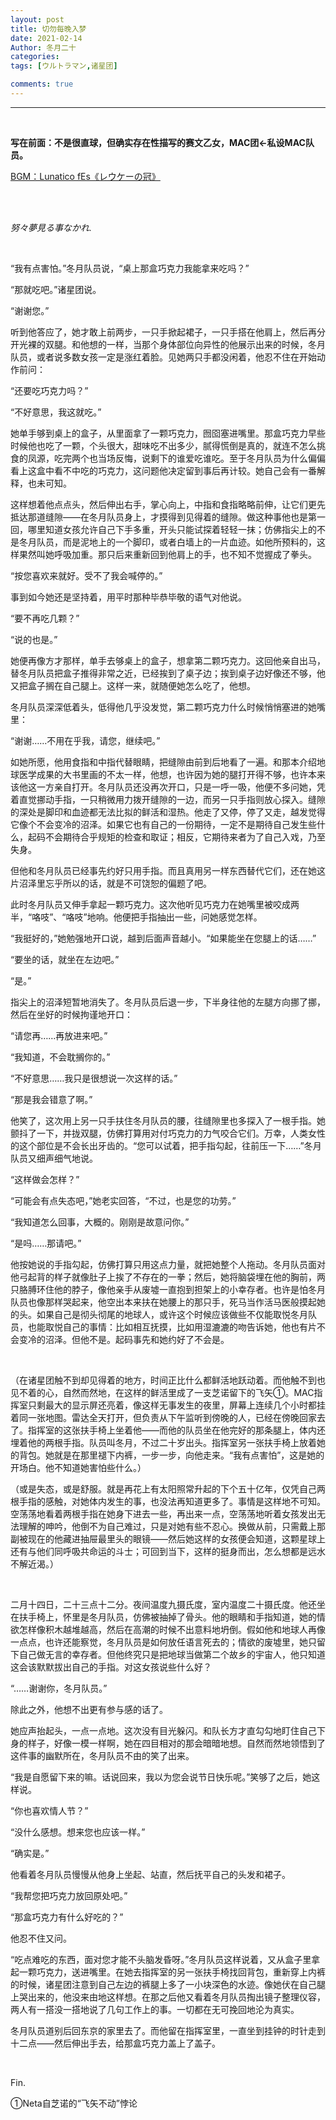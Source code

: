 ```yaml
---
layout: post
title: 切勿每晚入梦
date: 2021-02-14
Author: 冬月二十
categories: 
tags: [ウルトラマン,诸星团]

comments: true
--- 
```


***

<br>

**写在前面：不是很直球，但确实存在性描写的赛文乙女，MAC团←私设MAC队员。**

[BGM：Lunatico fEs《レウケーの冠》](https://music.163.com/#/song?id=775218)

<br>

<br>

*努々夢見る事なかれ.*

<br>

  “我有点害怕。”冬月队员说，“桌上那盒巧克力我能拿来吃吗？”
  
  “那就吃吧。”诸星团说。
  
  “谢谢您。”
  
  听到他答应了，她才敢上前两步，一只手掀起裙子，一只手搭在他肩上，然后再分开光裸的双腿。和他想的一样，当那个身体部位向异性的他展示出来的时候，冬月队员，或者说多数女孩一定是涨红着脸。见她两只手都没闲着，他忍不住在开始动作前问：
  
  “还要吃巧克力吗？”
  
  “不好意思，我这就吃。”
  
  她单手够到桌上的盒子，从里面拿了一颗巧克力，囫囵塞进嘴里。那盒巧克力早些时候他也吃了一颗，个头很大，甜味吃不出多少，腻得慌倒是真的，就连不怎么挑食的凤源，吃完两个也当场反悔，说剩下的谁爱吃谁吃。至于冬月队员为什么偏偏看上这盒中看不中吃的巧克力，这问题他决定留到事后再计较。她自己会有一番解释，也未可知。
  
  这样想着他点点头，然后伸出右手，掌心向上，中指和食指略略前伸，让它们更先抵达那道缝隙——在冬月队员身上，才摸得到见得着的缝隙。做这种事他也是第一回，哪里知道女孩允许自己下手多重，开头只能试探着轻轻一抹；仿佛指尖上的不是冬月队员，而是泥地上的一个脚印，或者白墙上的一片血迹。如他所预料的，这样果然叫她呼吸加重。那只后来重新回到他肩上的手，也不知不觉握成了拳头。
  
  “按您喜欢来就好。受不了我会喊停的。”
  
  事到如今她还是坚持着，用平时那种毕恭毕敬的语气对他说。
  
  “要不再吃几颗？”
  
  “说的也是。”
  
  她便再像方才那样，单手去够桌上的盒子，想拿第二颗巧克力。这回他亲自出马，替冬月队员把盒子推得非常之近，已经挨到了桌子边；挨到桌子边好像还不够，他又把盒子搁在自己腿上。这样一来，就随便她怎么吃了，他想。
  
  冬月队员深深低着头，低得他几乎没发觉，第二颗巧克力什么时候悄悄塞进的她嘴里：
  
  “谢谢……不用在乎我，请您，继续吧。”
  
  如她所愿，他用食指和中指代替眼睛，把缝隙由前到后地看了一遍。和那本介绍地球医学成果的大书里画的不太一样，他想，也许因为她的腿打开得不够，也许本来该他这一方亲自打开。冬月队员还没再次开口，只是一呼一吸，他便不多问她，凭着直觉挪动手指，一只稍微用力拨开缝隙的一边，而另一只手指则放心探入。缝隙的深处是脚印和血迹都无法比拟的鲜活和湿热。他走了又停，停了又走，越发觉得它像个不会变冷的沼泽。如果它也有自己的一份期待，一定不是期待自己发生些什么，起码不会期待合乎规矩的检查和取证；相反，它期待来者为了自己入戏，乃至失身。
  
  但他和冬月队员已经事先约好只用手指。而且真用另一样东西替代它们，还在她这片沼泽里忘乎所以的话，就是不可饶恕的偏题了吧。
  
  此时冬月队员又伸手拿起一颗巧克力。这次他听见巧克力在她嘴里被咬成两半，“咯吱”、“咯吱”地响。他便把手指抽出一些，问她感觉怎样。
  
  “我挺好的，”她勉强地开口说，越到后面声音越小。“如果能坐在您腿上的话……”
  
  “要坐的话，就坐在左边吧。”
  
  “是。”
  
  指尖上的沼泽短暂地消失了。冬月队员后退一步，下半身往他的左腿方向挪了挪，然后在坐好的时候拘谨地开口：
  
  “请您再……再放进来吧。”
  
  “我知道，不会耽搁你的。”
  
  “不好意思……我只是很想说一次这样的话。”
  
  “那是我会错意了啊。”
  
  他笑了，这次用上另一只手扶住冬月队员的腰，往缝隙里也多探入了一根手指。她颤抖了一下，并拢双腿，仿佛打算用对付巧克力的力气咬合它们。万幸，人类女性的这个部位是不会长出牙齿的。“您可以试着，把手指勾起，往前压一下……”冬月队员又细声细气地说。
  
  “这样做会怎样？”
  
  “可能会有点失态吧，”她老实回答，“不过，也是您的功劳。”
  
  “我知道怎么回事，大概的。刚刚是故意问你。”
  
  “是吗……那请吧。”
  
  他按她说的手指勾起，仿佛打算只用这点力量，就把她整个人拖动。冬月队员面对他弓起背的样子就像肚子上挨了不存在的一拳；然后，她将脑袋埋在他的胸前，两只胳膊环住他的脖子，像他亲手从废墟一直抱到担架上的小幸存者。也许是怕冬月队员也像那样哭起来，他空出本来扶在她腰上的那只手，死马当作活马医般摸起她的头。如果自己是彻头彻尾的地球人，或许这个时候应该做些不仅能取悦冬月队员，也能取悦自己的事情：比如相互抚摸，比如用湿漉漉的吻告诉她，他也有片不会变冷的沼泽。但他不是。起码事先和她约好了不会是。

<br>

  （在诸星团触不到却见得着的地方，时间正比什么都鲜活地跃动着。而他触不到也见不着的心，自然而然地，在这样的鲜活里成了一支芝诺留下的飞矢①。MAC指挥室只剩最大的显示屏还亮着，像这样无事发生的夜里，屏幕上连续几个小时都挂着同一张地图。雷达全天打开，但负责从下午监听到傍晚的人，已经在傍晚回家去了。指挥室的这张扶手椅上坐着他——而他的队员坐在他完好的那条腿上，体内还埋着他的两根手指。队员叫冬月，不过二十岁出头。指挥室另一张扶手椅上放着她的背包。她就是在那里褪下内裤，一步一步，向他走来。“我有点害怕”，这是她的开场白。他不知道她害怕些什么。）

  （或是失态，或是舒服。就是再花上有太阳照常升起的下个五十亿年，仅凭自己两根手指的感触，对她体内发生的事，也没法再知道更多了。事情是这样地不可知。空荡荡地看着两根手指在她身下进去一些，再出来一点，空荡荡地听着女孩发出无法理解的呻吟，他倒不为自己难过，只是对她有些不忍心。换做从前，只需戴上那副被现在的他藏进抽屉最里头的眼镜——然后她这样的女孩便会知道，这颗星球上还有与他们同呼吸共命运的斗士；可回到当下，这样的挺身而出，怎么想都是远水不解近渴。）

<br>

  二月十四日，二十三点十二分。夜间温度九摄氏度，室内温度二十摄氏度。他还坐在扶手椅上，怀里是冬月队员，仿佛被抽掉了骨头。他的眼睛和手指知道，她的情欲怎样像积木越堆越高，然后在高潮的时候不出意料地坍倒。假如他和地球人再像一点点，也许还能察觉，冬月队员是如何放任语言死去的；情欲的废墟里，她只留下自己做无言的幸存者。但他终究只是把地球当做第二个故乡的宇宙人，他只知道这会该默默拔出自己的手指。对这女孩说些什么好？
  
  “……谢谢你，冬月队员。”
  
  除此之外，他想不出更有参与感的话了。
  
  她应声抬起头，一点一点地。这次没有目光躲闪。和队长方才直勾勾地盯住自己下身的样子，好像一模一样啊，她在四目相对的那会暗暗地想。自然而然地领悟到了这件事的幽默所在，冬月队员不由的笑了出来。
  
  “我是自愿留下来的嘛。话说回来，我以为您会说节日快乐呢。”笑够了之后，她这样说。
  
  “你也喜欢情人节？”
  
  “没什么感想。想来您也应该一样。”
  
  “确实是。”
  
  他看着冬月队员慢慢从他身上坐起、站直，然后抚平自己的头发和裙子。
  
  “我帮您把巧克力放回原处吧。”
  
  “那盒巧克力有什么好吃的？”
  
  他忍不住又问。
  
  “吃点难吃的东西，面对您才能不头脑发昏呀。”冬月队员这样说着，又从盒子里拿起一颗巧克力，送进嘴里。在她去指挥室的另一张扶手椅找回背包，重新穿上内裤的时候，诸星团注意到自己左边的裤腿上多了一小块深色的水迹。像她伏在自己腿上哭出来的，他没来由地这样想。在那之后他又看着冬月队员掏出镜子整理仪容，两人有一搭没一搭地说了几句工作上的事。一切都在无可挽回地沦为真实。
  
  冬月队员道别后回东京的家里去了。而他留在指挥室里，一直坐到挂钟的时针走到十二点——然后伸出手去，给那盒巧克力盖上了盖子。

<br>

Fin.

①Neta自芝诺的“飞矢不动”悖论

